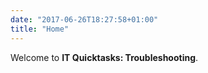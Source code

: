 ```yaml
---
date: "2017-06-26T18:27:58+01:00"
title: "Home"
---
```


Welcome to **IT Quicktasks: Troubleshooting**.
